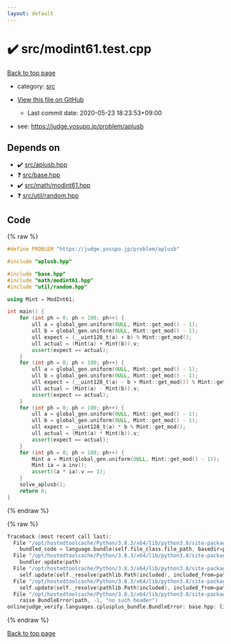 ```yaml
---
layout: default
---
```


<!-- mathjax config similar to math.stackexchange -->
<script type="text/javascript" async
  src="https://cdnjs.cloudflare.com/ajax/libs/mathjax/2.7.5/MathJax.js?config=TeX-MML-AM_CHTML">
</script>
<script type="text/x-mathjax-config">
  MathJax.Hub.Config({
    TeX: { equationNumbers: { autoNumber: "AMS" }},
    tex2jax: {
      inlineMath: [ ['$','$'] ],
      processEscapes: true
    },
    "HTML-CSS": { matchFontHeight: false },
    displayAlign: "left",
    displayIndent: "2em"
  });
</script>

<script type="text/javascript" src="https://cdnjs.cloudflare.com/ajax/libs/jquery/3.4.1/jquery.min.js"></script>
<script src="https://cdn.jsdelivr.net/npm/jquery-balloon-js@1.1.2/jquery.balloon.min.js" integrity="sha256-ZEYs9VrgAeNuPvs15E39OsyOJaIkXEEt10fzxJ20+2I=" crossorigin="anonymous"></script>
<script type="text/javascript" src="../../assets/js/copy-button.js"></script>
<link rel="stylesheet" href="../../assets/css/copy-button.css" />


# :heavy_check_mark: src/modint61.test.cpp

<a href="../../index.html">Back to top page</a>

* category: <a href="../../index.html#25d902c24283ab8cfbac54dfa101ad31">src</a>
* <a href="{{ site.github.repository_url }}/blob/master/src/modint61.test.cpp">View this file on GitHub</a>
    - Last commit date: 2020-05-23 18:23:53+09:00


* see: <a href="https://judge.yosupo.jp/problem/aplusb">https://judge.yosupo.jp/problem/aplusb</a>


## Depends on

* :heavy_check_mark: <a href="../../library/src/aplusb.hpp.html">src/aplusb.hpp</a>
* :question: <a href="../../library/src/base.hpp.html">src/base.hpp</a>
* :heavy_check_mark: <a href="../../library/src/math/modint61.hpp.html">src/math/modint61.hpp</a>
* :question: <a href="../../library/src/util/random.hpp.html">src/util/random.hpp</a>


## Code

<a id="unbundled"></a>
{% raw %}
```cpp
#define PROBLEM "https://judge.yosupo.jp/problem/aplusb"

#include "aplusb.hpp"

#include "base.hpp"
#include "math/modint61.hpp"
#include "util/random.hpp"

using Mint = ModInt61;

int main() {
    for (int ph = 0; ph < 100; ph++) {
        ull a = global_gen.uniform(0ULL, Mint::get_mod() - 1);
        ull b = global_gen.uniform(0ULL, Mint::get_mod() - 1);
        ull expect = (__uint128_t(a) + b) % Mint::get_mod();
        ull actual = (Mint(a) + Mint(b)).v;
        assert(expect == actual);
    }
    for (int ph = 0; ph < 100; ph++) {
        ull a = global_gen.uniform(0ULL, Mint::get_mod() - 1);
        ull b = global_gen.uniform(0ULL, Mint::get_mod() - 1);
        ull expect = (__uint128_t(a) - b + Mint::get_mod()) % Mint::get_mod();
        ull actual = (Mint(a) - Mint(b)).v;
        assert(expect == actual);
    }
    for (int ph = 0; ph < 100; ph++) {
        ull a = global_gen.uniform(0ULL, Mint::get_mod() - 1);
        ull b = global_gen.uniform(0ULL, Mint::get_mod() - 1);
        ull expect = __uint128_t(a) * b % Mint::get_mod();
        ull actual = (Mint(a) * Mint(b)).v;
        assert(expect == actual);
    }
    for (int ph = 0; ph < 100; ph++) {
        Mint a = Mint(global_gen.uniform(0ULL, Mint::get_mod() - 1));
        Mint ia = a.inv();
        assert((a * ia).v == 1);
    }
    solve_aplusb();
    return 0;
}

```
{% endraw %}

<a id="bundled"></a>
{% raw %}
```cpp
Traceback (most recent call last):
  File "/opt/hostedtoolcache/Python/3.8.3/x64/lib/python3.8/site-packages/onlinejudge_verify/docs.py", line 349, in write_contents
    bundled_code = language.bundle(self.file_class.file_path, basedir=pathlib.Path.cwd())
  File "/opt/hostedtoolcache/Python/3.8.3/x64/lib/python3.8/site-packages/onlinejudge_verify/languages/cplusplus.py", line 172, in bundle
    bundler.update(path)
  File "/opt/hostedtoolcache/Python/3.8.3/x64/lib/python3.8/site-packages/onlinejudge_verify/languages/cplusplus_bundle.py", line 282, in update
    self.update(self._resolve(pathlib.Path(included), included_from=path))
  File "/opt/hostedtoolcache/Python/3.8.3/x64/lib/python3.8/site-packages/onlinejudge_verify/languages/cplusplus_bundle.py", line 282, in update
    self.update(self._resolve(pathlib.Path(included), included_from=path))
  File "/opt/hostedtoolcache/Python/3.8.3/x64/lib/python3.8/site-packages/onlinejudge_verify/languages/cplusplus_bundle.py", line 162, in _resolve
    raise BundleError(path, -1, "no such header")
onlinejudge_verify.languages.cplusplus_bundle.BundleError: base.hpp: line -1: no such header

```
{% endraw %}

<a href="../../index.html">Back to top page</a>

